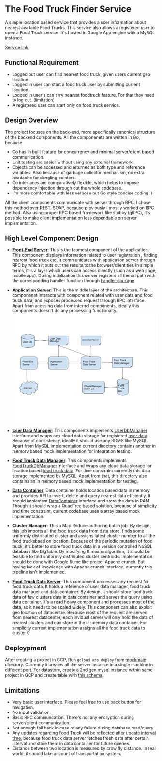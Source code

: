 # The Food Truck Finder Service
A simple location based service that provides a user information about nearest available Food Trucks. This service also allows a registered user to open a Food Truck service. It's hosted in Google App engine with a MySQL instance.

[Service link](https://foodtruckapplication-175305.appspot.com)

## Functional Requirement

- Logged out user can find nearest food truck, given users current geo location.
- Logged in user can start a food truck user by submitting current location.
- Logged in user's can't try nearest foodtruck feature, For that they need to log out. (limitation)
- A registered user can start only on food truck service.

## Design Overview

The project focuses on the back-end, more specifically canonical structure of the backend components. All the componenets are written in Go, because

- Go has in built feature for concurrency and minimal server/client based communication.
- Unit testing are easier without using any external framework.
- Objects can be accessed and returned as both type and reference variables. Also because of garbage collector mechanism, no extra headache for dangling pointers.
- Go interfaces are comparatively flexible, which helps to impose dependency injection through out the whole codebase.
- I'm more comfortable with less verbose but Go style concise coding :)

All the client components communicate with server through RPC. I chose this method over REST, SOAP, because previously I mostly worked on RPC method. Also using proper RPC based framework like stubby (gRPC), it's possible to make client implementation less dependable on server implementation. 

## High Level Component Design

* **[Front-End Server](https://github.com/linkin7/FoodTruck/tree/master/src/frontendserver)**: This is the topmost component of the application. This component displays information related to user registration , finding nearest food truck etc. It communicates with application server through RPC by which it puts out the results to the browser/client tier. In simple terms, it is a layer which users can access directly (such as a web page, mobile app). During intialization this server registers all the url path with the corresponding handler function through [handler package](https://github.com/linkin7/FoodTruck/tree/master/src/frontendserver/handler).

* **[Application Server](https://github.com/linkin7/FoodTruck/tree/master/src/applicationserver)**: This is the middle layer of the architecture. This componenet interacts with component related with user data and food truck data, and exposes processed request through RPC interface. Apart from acessing data from internel components, ideally this components doesn't do any processing functionaity.
![alt text](https://github.com/linkin7/FoodTruck/blob/master/diagram.jpg)
* **[User Data Manager](https://github.com/linkin7/FoodTruck/tree/master/src/userdb)**: This components implements [UserDbManager](https://github.com/linkin7/FoodTruck/blame/master/src/common/data_manager_interface.go#L17) interface and wraps any cloud data storage for registered [user data](https://github.com/linkin7/FoodTruck/blob/master/sql.txt#L3). Because of consistency, ideally it should use any RDMS like MySQL. Apart from MySQL implementation current directory contains another in memory based mock implementation for integration testing.

* **[Food Truck Data Manager](https://github.com/linkin7/FoodTruck/tree/master/src/foodtruckdb)**: This components implements [FoodTruckDbManager](https://github.com/linkin7/FoodTruck/blob/master/src/common/data_manager_interface.go#L6) interface and wraps any cloud data storage for location based [food truck data](https://github.com/linkin7/FoodTruck/blob/master/sql.txt#L21). For time constraint currently this data storage implemented by MySQL. Apart from that, this directory also contains an in memory based mock implementation for testing.

* **[Data Container](https://github.com/linkin7/FoodTruck/tree/master/src/datacontainer/)**: Data container holds location based data in memory and provides API to insert, delete and query nearest data effciently. It should implement [DataContainer](https://github.com/linkin7/FoodTruck/blob/master/src/common/data_manager_interface.go#L25) interface and store the data in RAM. Though it should wrap a QuadTree based solution, because of simplicity and time constraint, current codebase uses a array based mock implementation.

* **Cluster Manager**: This a Map Reduce authoring batch job. By design, this job imports all the food truck data from data store, finds some uniformly distributed cluster and assigns latest cluster number to all the food trucksbaed on location. Because of the periodic mutation of food truck, it's better to store food truck data in a version controlled NoSQL database like BigTable. By modifying K means algorithm, it should be feasible to find uniformly distributed cluster centroids. Implementation should be done with Google flume like project Apache crunch. But having lack of knowledge with Apache crunch interface, currently this pipeline isn't implemented. 

* **[Food Truck Data Server](https://github.com/linkin7/FoodTruck/tree/master/src/foodtruckdbserver)**: This component processes any request for food truck data. It holds a reference of user data manager, food truck data manager and data container. By design, it should store food truck data of few clusters data in data container and serves the query using data container. It's a read heavy component and processes most of the data, so it needs to be scaled widely. This component can also exploit geo location of datacentre. Because most of the request are served from nearest datacentre, each invidual server will only hold the data of nearest clusters and can store in the in-memory data container. For simplicity current implementation assigns all the food truck data to cluster 0.

## Deploypment
After creating a project in GCP, Run `gcloud app deploy` from [mockmain](https://github.com/linkin7/FoodTruck/tree/master/src/mockmain) directory. Currently it creates all the server instance in a single machine in different port. For datastore, create a 2nd gen mysql instance within same project in GCP and create table with [this schema](https://github.com/linkin7/FoodTruck/blob/master/sql.txt).

## Limitations

- Very basic user interface. Please feel free to use back button for navigation.
- No input validation.
- Basic RPC communcation. There's not any encryption during server/client communication.
- Not enough fall back in case of any failure during database read/query.
- Any updates regarding Food Truck will be reflected after [update interval time](https://github.com/linkin7/FoodTruck/blob/master/src/foodtruckdbserver/libs/server.go#L45), because food truck data server fetches fresh data after certain interval and store them in data container for future queries.
- Distance between two location is measured by crow fly distance. In real world, it should take account of transportation system.

